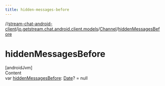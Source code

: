 ```yaml
---
title: hidden-messages-before
---
```

//[stream-chat-android-client](../../../index.md)/[io.getstream.chat.android.client.models](../index.md)/[Channel](index.md)/[hiddenMessagesBefore](hiddenMessagesBefore.md)



# hiddenMessagesBefore  
[androidJvm]  
Content  
var [hiddenMessagesBefore](hiddenMessagesBefore.md): [Date](https://developer.android.com/reference/kotlin/java/util/Date.html)? = null  



